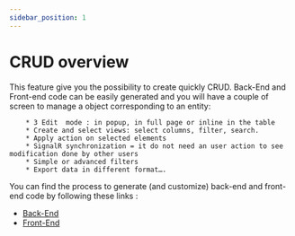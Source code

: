 ```yaml
---
sidebar_position: 1
---
```


# CRUD overview
This feature give you the possibility to create quickly CRUD. Back-End and Front-end code can be easily generated and you will have a couple of screen to manage a object corresponding to an entity: 

        * 3 Edit  mode : in popup, in full page or inline in the table
        * Create and select views: select columns, filter, search.
        * Apply action on selected elements
        * SignalR synchronization = it do not need an user action to see modification done by other users 
        * Simple or advanced filters
        * Export data in different format….

You can find the process to generate (and customize) back-end and front-end code by following these links : 
-  [Back-End](./10-CreateACRUDBack.md) 
-  [Front-End](./20-CreateACRUDFront.md) 


